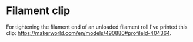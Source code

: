 # Filament clip

For tightening the filament end of an unloaded filament roll I've printed this clip: https://makerworld.com/en/models/490880#profileId-404364.